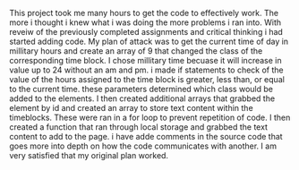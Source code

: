 This project took me many hours to get the code to effectively work. The more i thought i knew what i was doing the more problems i ran into. With reveiw of the previously completed assignments and critical thinking i had started adding code. My plan of attack was to get the current time of day in millitary hours and create an array of 9 that changed the class of the corresponding time block. I chose millitary time becuase it will increase in value up to 24 without an am and pm. i made if statements to check of the value of the hours assigned to the time block is greater, less than, or equal to the current time. these parameters determined which class would be added to the elements. I then created additional arrays that grabbed the element by id and created an array to store text content within the timeblocks. These were ran in a for loop to prevent repetition of code. I then created a function that ran through local storage and grabbed the text content to add to the page. i have adde comments in the source code that goes more into depth on how the code communicates with another. I am very satisfied that my original plan worked.